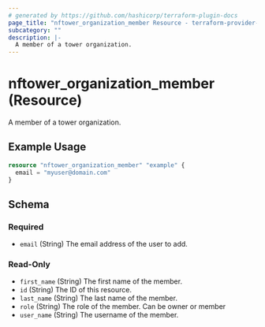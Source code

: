 ```yaml
---
# generated by https://github.com/hashicorp/terraform-plugin-docs
page_title: "nftower_organization_member Resource - terraform-provider-nftower"
subcategory: ""
description: |-
  A member of a tower organization.
---
```


# nftower_organization_member (Resource)

A member of a tower organization.

## Example Usage

```terraform
resource "nftower_organization_member" "example" {
  email = "myuser@domain.com"
}
```

<!-- schema generated by tfplugindocs -->
## Schema

### Required

- `email` (String) The email address of the user to add.

### Read-Only

- `first_name` (String) The first name of the member.
- `id` (String) The ID of this resource.
- `last_name` (String) The last name of the member.
- `role` (String) The role of the member. Can be owner or member
- `user_name` (String) The username of the member.


